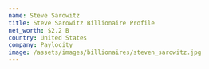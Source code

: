 ```yaml
---
name: Steve Sarowitz
title: Steve Sarowitz Billionaire Profile
net_worth: $2.2 B
country: United States
company: Paylocity
image: /assets/images/billionaires/steven_sarowitz.jpg
---
```

